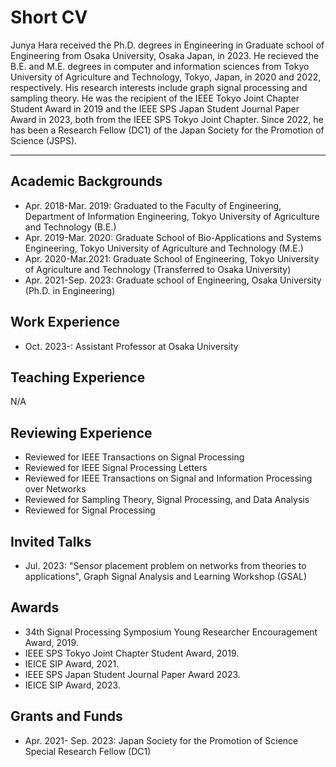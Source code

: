 # Short CV

Junya Hara received the Ph.D. degrees in Engineering in Graduate school of Engineering from Osaka University, Osaka Japan, in 2023. He recieved the B.E. and M.E. degrees in computer and information sciences from Tokyo University of Agriculture and Technology, Tokyo, Japan, in 2020 and 2022, respectively. His research interests include graph signal processing and sampling theory. He was the recipient of the IEEE Tokyo Joint Chapter Student Award in 2019 and the IEEE SPS Japan Student Journal Paper Award in 2023, both from the IEEE SPS Tokyo Joint Chapter. Since 2022, he has been a Research Fellow (DC1) of the Japan Society for the Promotion of Science (JSPS).

---

## Academic Backgrounds
- Apr. 2018-Mar. 2019: Graduated to the Faculty of Engineering, Department of Information Engineering, Tokyo University of Agriculture and Technology (B.E.)
- Apr. 2019-Mar. 2020: Graduate School of Bio-Applications and Systems Engineering, Tokyo University of Agriculture and Technology (M.E.)
- Apr. 2020-Mar.2021: Graduate School of Engineering, Tokyo University of Agriculture and Technology (Transferred to Osaka University)
- Apr. 2021-Sep. 2023: Graduate school of Engineering, Osaka University (Ph.D. in Engineering)

## Work Experience
- Oct. 2023-: Assistant Professor at Osaka University

## Teaching Experience
N/A

## Reviewing Experience
- Reviewed for IEEE Transactions on Signal Processing
- Reviewed for IEEE Signal Processing Letters
- Reviewed for IEEE Transactions on Signal and Information Processing over Networks
- Reviewed for Sampling Theory, Signal Processing, and Data Analysis
- Reviewed for Signal Processing
  
## Invited Talks
- Jul. 2023: "Sensor placement problem on networks from theories to applications", Graph Signal Analysis and Learning Workshop (GSAL)

## Awards
- 34th Signal Processing Symposium Young Researcher Encouragement Award, 2019.
- IEEE SPS Tokyo Joint Chapter Student Award, 2019.
- IEICE SIP Award, 2021.
- IEEE SPS Japan Student Journal Paper Award 2023.
- IEICE SIP Award, 2023.

## Grants and Funds
- Apr. 2021- Sep. 2023: Japan Society for the Promotion of Science Special Research Fellow (DC1)

